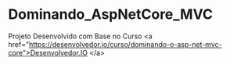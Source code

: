 # Dominando_AspNetCore_MVC
Projeto Desenvolvido com Base no Curso &lt;a  href="https://desenvolvedor.io/curso/dominando-o-asp-net-mvc-core">Desenvolvedor.IO &lt;/a>
